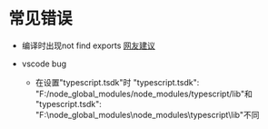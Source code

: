 # 常见错误
* 编译时出现not find exports
   [ 网友建议 ](https://stackoverflow.com/questions/31173738/typescript-getting-error-ts2304-cannot-find-name-require/34995190)

*  vscode bug
    * 在设置"typescript.tsdk"时
        "typescript.tsdk": "F:/node_global_modules/node_modules/typescript/lib"和
        "typescript.tsdk": "F:\node_global_modules\node_modules\typescript\lib"不同
